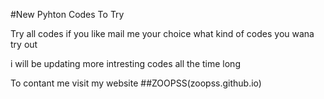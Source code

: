 #New Pyhton Codes To Try

Try all codes if you like mail me your choice what kind of codes you wana try out

i will be updating more intresting codes all the time long 

To contant me visit my website
##ZOOPSS(zoopss.github.io)
